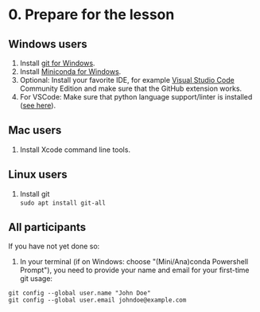# 0. Prepare for the lesson
## Windows users
1. Install [git for Windows](https://git-scm.com/download/win).
1. Install [Miniconda for Windows](https://www.anaconda.com/docs/getting-started/miniconda/main).
1. Optional: Install your favorite IDE, for example [Visual Studio Code](https://code.visualstudio.com/?wt.mc_id=DX_841432) Community Edition and make sure that the GitHub extension works.
1. For VSCode: Make sure that python language support/linter is installed ([see here](https://code.visualstudio.com/docs/python/python-tutorial)).

## Mac users
1. Install Xcode command line tools.

## Linux users
1. Install git  
`sudo apt install git-all`

## All participants  
If you have not yet done so:
1. In your terminal (if on Windows: choose "(Mini/Ana)conda Powershell Prompt"), you need to provide your name and email for your first-time git usage:  
```
git config --global user.name "John Doe"
git config --global user.email johndoe@example.com
```